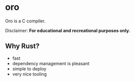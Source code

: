 # oro

Oro is a C compiler.

Disclaimer: **For educational and recreational purposes only.**

## Why Rust?

- fast
- dependency management is pleasant
- simple to deploy
- very nice tooling
